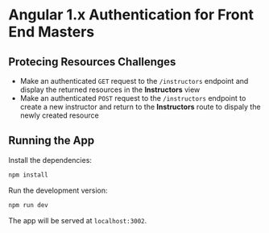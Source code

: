 # Angular 1.x Authentication for Front End Masters

## Protecing Resources Challenges

* Make an authenticated `GET` request to the `/instructors` endpoint and display the returned resources in the **Instructors** view
* Make an authenticated `POST` request to the `/instructors` endpoint to create a new instructor and return to the **Instructors** route to dispaly the newly created resource

## Running the App

Install the dependencies:

```bash
npm install
```

Run the development version:

```bash
npm run dev
```

The app will be served at `localhost:3002`.
